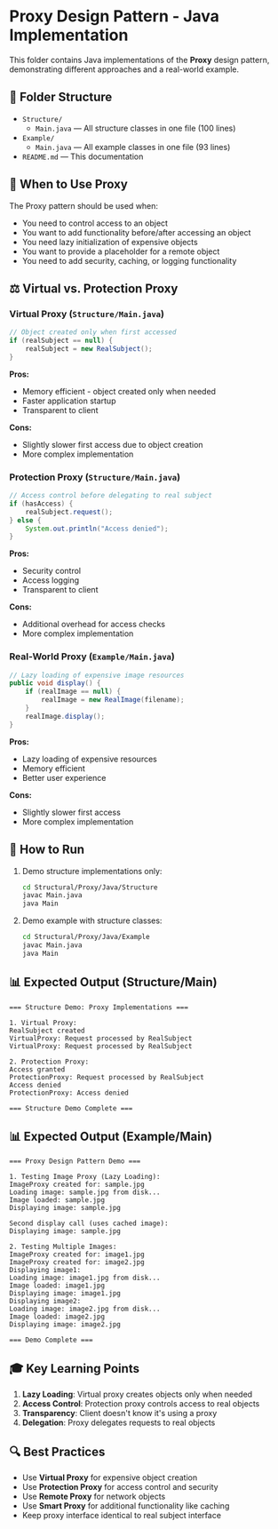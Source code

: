 # Proxy Design Pattern - Java Implementation

This folder contains Java implementations of the **Proxy** design pattern, demonstrating different approaches and a real-world example.

## 📁 Folder Structure

- `Structure/`
  - `Main.java` — All structure classes in one file (100 lines)
- `Example/`
  - `Main.java` — All example classes in one file (93 lines)
- `README.md` — This documentation

## 🎯 When to Use Proxy

The Proxy pattern should be used when:
- You need to control access to an object
- You want to add functionality before/after accessing an object
- You need lazy initialization of expensive objects
- You want to provide a placeholder for a remote object
- You need to add security, caching, or logging functionality

## ⚖️ Virtual vs. Protection Proxy

### Virtual Proxy (`Structure/Main.java`)
```java
// Object created only when first accessed
if (realSubject == null) {
    realSubject = new RealSubject();
}
```

**Pros:**
- Memory efficient - object created only when needed
- Faster application startup
- Transparent to client

**Cons:**
- Slightly slower first access due to object creation
- More complex implementation

### Protection Proxy (`Structure/Main.java`)
```java
// Access control before delegating to real subject
if (hasAccess) {
    realSubject.request();
} else {
    System.out.println("Access denied");
}
```

**Pros:**
- Security control
- Access logging
- Transparent to client

**Cons:**
- Additional overhead for access checks
- More complex implementation

### Real-World Proxy (`Example/Main.java`)
```java
// Lazy loading of expensive image resources
public void display() {
    if (realImage == null) {
        realImage = new RealImage(filename);
    }
    realImage.display();
}
```

**Pros:**
- Lazy loading of expensive resources
- Memory efficient
- Better user experience

**Cons:**
- Slightly slower first access
- More complex implementation

## 🚀 How to Run

1. Demo structure implementations only:
   ```bash
   cd Structural/Proxy/Java/Structure
   javac Main.java
   java Main
   ```

2. Demo example with structure classes:
   ```bash
   cd Structural/Proxy/Java/Example
   javac Main.java
   java Main
   ```

## 📊 Expected Output (Structure/Main)
```
=== Structure Demo: Proxy Implementations ===

1. Virtual Proxy:
RealSubject created
VirtualProxy: Request processed by RealSubject
VirtualProxy: Request processed by RealSubject

2. Protection Proxy:
Access granted
ProtectionProxy: Request processed by RealSubject
Access denied
ProtectionProxy: Access denied

=== Structure Demo Complete ===
```

## 📊 Expected Output (Example/Main)
```
=== Proxy Design Pattern Demo ===

1. Testing Image Proxy (Lazy Loading):
ImageProxy created for: sample.jpg
Loading image: sample.jpg from disk...
Image loaded: sample.jpg
Displaying image: sample.jpg

Second display call (uses cached image):
Displaying image: sample.jpg

2. Testing Multiple Images:
ImageProxy created for: image1.jpg
ImageProxy created for: image2.jpg
Displaying image1:
Loading image: image1.jpg from disk...
Image loaded: image1.jpg
Displaying image: image1.jpg
Displaying image2:
Loading image: image2.jpg from disk...
Image loaded: image2.jpg
Displaying image: image2.jpg

=== Demo Complete ===
```

## 🎓 Key Learning Points

1. **Lazy Loading**: Virtual proxy creates objects only when needed
2. **Access Control**: Protection proxy controls access to real objects
3. **Transparency**: Client doesn't know it's using a proxy
4. **Delegation**: Proxy delegates requests to real objects

## 🔍 Best Practices

- Use **Virtual Proxy** for expensive object creation
- Use **Protection Proxy** for access control and security
- Use **Remote Proxy** for network objects
- Use **Smart Proxy** for additional functionality like caching
- Keep proxy interface identical to real subject interface
